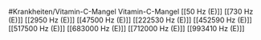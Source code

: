 #Krankheiten/Vitamin-C-Mangel
Vitamin-C-Mangel
[[50 Hz (E)]]
[[730 Hz (E)]]
[[2950 Hz (E)]]
[[47500 Hz (E)]]
[[222530 Hz (E)]]
[[452590 Hz (E)]]
[[517500 Hz (E)]]
[[683000 Hz (E)]]
[[712000 Hz (E)]]
[[993410 Hz (E)]]